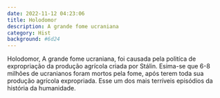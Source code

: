 ```yaml
---
date: 2022-11-12 04:23:06
title: Holodomor
description: A grande fome ucraniana
category: Hist
background: #6d24
---
```


Holodomor, A grande fome ucraniana, foi causada pela politíca de expropriação da produção agrícola criada por Stálin. Esima-se que 6-8 milhões de ucranianos foram mortos pela fome, após terem toda sua produção agrícola expropriada. Esse um dos mais terríveis episódios da história da humanidade.
